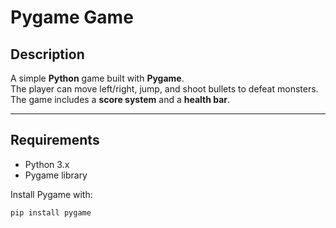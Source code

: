 #  Pygame Game  

##  Description  
A simple **Python** game built with **Pygame**.  
The player can move left/right, jump, and shoot bullets to defeat monsters.  
The game includes a **score system** and a **health bar**.  

---

##  Requirements  
- Python 3.x  
- Pygame library  

Install Pygame with:  
```bash
pip install pygame
